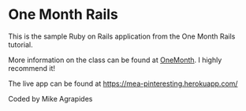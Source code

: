 # One Month Rails 

This is the sample Ruby on Rails application from the One Month Rails tutorial. 

More information on the class can be found at 
[OneMonth](http://www.onemonth.com). I highly recommend it!

The live app can be found at https://mea-pinteresting.herokuapp.com/

Coded by Mike Agrapides


